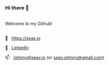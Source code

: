 ### Hi there 👋

<br>
Welcome to my Github!

<br>
<br>

🔗 &nbsp; <a href="https://seay.io" target="blank">https://seay.io</a>
<br>

💼 &nbsp; <a href="https://www.linkedin.com/in/johnny-seay-966097185/" target="blank">LinkedIn</a>
<br>

📫 &nbsp; johnny@seay.io (or seay.johnny@gmail.com)

<!--
**seayjohnny/seayjohnny** is a ✨ _special_ ✨ repository because its `README.md` (this file) appears on your GitHub profile.

Here are some ideas to get you started:

- 🔭 I’m currently working on ...
- 🌱 I’m currently learning ...
- 👯 I’m looking to collaborate on ...
- 🤔 I’m looking for help with ...
- 💬 Ask me about ...
- 📫 How to reach me: ...
- 😄 Pronouns: ...
- ⚡ Fun fact: ...
-->
